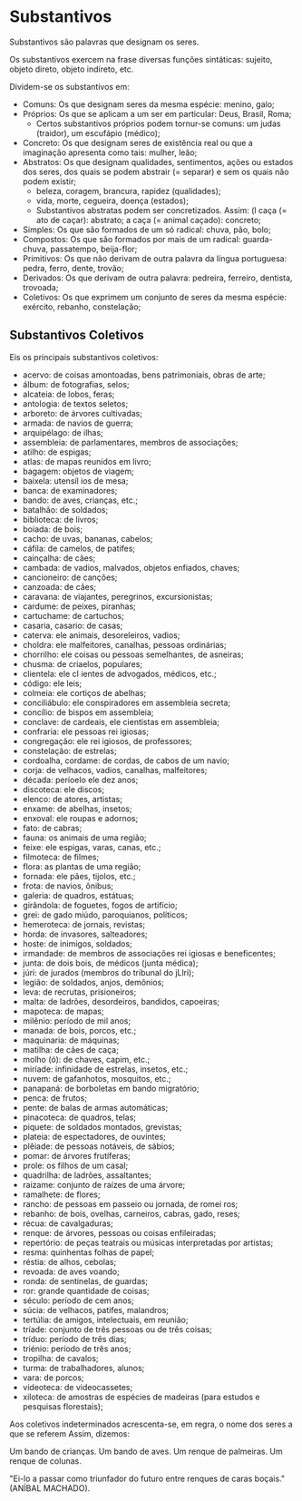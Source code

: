 
# Substantivos

Substantivos são palavras que designam os seres.

Os substantivos exercem na frase diversas funções sintáticas: sujeito, objeto direto, objeto indireto, etc.

Dividem-se os substantivos em:
- Comuns: Os que designam seres da mesma espécie: menino, galo;
- Próprios: Os que se aplicam a um ser em particular: Deus, Brasil, Roma;
	- Certos substantivos próprios podem tornur-se comuns: um judas (traidor), um escufápio (médico);
- Concreto: Os que designam seres de existência real ou que a imaginação apresenta como tais: mulher, leão;
- Abstratos: Os que designam qualidades, sentimentos, ações ou estados dos seres, dos quais se podem abstrair (= separar) e sem os quais não podem existir;
	- beleza, coragem, brancura, rapidez (qualidades);
	- vida, morte, cegueira, doença (estados);
	- Substantivos abstratas podem ser concretizados. Assim: (l caça (= ato de caçar): abstrato; a caça (= animal caçado): concreto;
- Simples: Os que são formados de um só radical: chuva, pão, bolo;
- Compostos: Os que são formados por mais de um radical: guarda-chuva, passatempo, beija-flor;
- Primitivos: Os que não derivam de outra palavra da Iíngua portuguesa: pedra, ferro, dente, trovão;
- Derivados: Os que derivam de outra palavra: pedreira, ferreiro, dentista, trovoada;
- Coletivos: Os que exprimem um conjunto de seres da mesma espécie: exército, rebanho, constelação;

## Substantivos Coletivos

Eis os principais substantivos coletivos:
- acervo: de coisas amontoadas, bens patrimoniais, obras de arte;
- álbum: de fotografias, selos;
- alcateia: de lobos, feras;
- antologia: de textos seletos;
- arboreto: de árvores cultivadas;
- armada: de navios de guerra;
- arquipélago: de ilhas;
- assembleia: de parlamentares, membros de associações;
- atilho: de espigas;
- atlas: de mapas reunidos em livro;
- bagagem: objetos de viagem;
- baixela: utensíl ios de mesa;
- banca: de examinadores;
- bando: de aves, crianças, etc.;
- batalhão: de soldados;
- biblioteca: de livros;
- boiada: de bois;
- cacho: de uvas, bananas, cabelos;
- cáfila: de camelos, de patifes;
- cainçalha: de cães;
- cambada: de vadios, malvados, objetos enfiados, chaves;
- cancioneiro: de canções;
- canzoada: de cães;
- caravana: de viajantes, peregrinos, excursionistas;
- cardume: de peixes, piranhas;
- cartuchame: de cartuchos;
- casaria, casario: de casas;
- caterva: ele animais, desoreleiros, vadios;
- choldra: ele malfeitores, canalhas, pessoas ordinárias;
- chorrilho: ele coisas ou pessoas semelhantes, de asneiras;
- chusma: de criaelos, populares;
- clientela: ele cI ientes de advogados, médicos, etc.;
- código: ele leis;
- colmeia: ele cortiços de abelhas;
- conciliábulo: ele conspiradores em assembleia secreta;
- concílio: de bispos em assembleia;
- conclave: de cardeais, ele cientistas em assembleia;
- confraria: ele pessoas rei igiosas;
- congregação: ele rei igiosos, de professores;
- constelação: de estrelas;
- cordoalha, cordame: de cordas, de cabos de um navio;
- corja: de velhacos, vadios, canalhas, malfeitores;
- década: períoelo ele dez anos;
- discoteca: ele discos;
- elenco: de atores, artistas;
- enxame: de abelhas, insetos;
- enxoval: ele roupas e adornos;
- fato: de cabras;
- fauna: os animais de uma região;
- feixe: ele espigas, varas, canas, etc.;
- filmoteca: de filmes;
- flora: as plantas de uma região;
- fornada: ele pães, tijolos, etc.;
- frota: de navios, ônibus;
- galeria: de quadros, estátuas;
- girândola: de foguetes, fogos de artifício;
- grei: de gado miúdo, paroquianos, políticos;
- hemeroteca: de jornais, revistas;
- horda: de invasores, salteadores;
- hoste: de inimigos, soldados;
- irmandade: de membros de associações rei igiosas e beneficentes;
- junta: de dois bois, de médicos (junta médica);
- júri: de jurados (membros do tribunal do jLlri);
- legião: de soldados, anjos, demônios;
- leva: de recrutas, prisioneiros;
- malta: de ladrões, desordeiros, bandidos, capoeiras;
- mapoteca: de mapas;
- milênio: período de mil anos;
- manada: de bois, porcos, etc.;
- maquinaria: de máquinas;
- matilha: de cães de caça;
- molho (ó): de chaves, capim, etc.;
- miríade: infinidade de estrelas, insetos, etc.;
- nuvem: de gafanhotos, mosquitos, etc.;
- panapaná: de borboletas em bando migratório;
- penca: de frutos;
- pente: de balas de armas automáticas;
- pinacoteca: de quadros, telas;
- piquete: de soldados montados, grevistas;
- plateia: de espectadores, de ouvintes;
- plêiade: de pessoas notáveis, de sábios;
- pomar: de árvores frutíferas;
- prole: os filhos de um casal;
- quadrilha: de ladrões, assaltantes;
- raizame: conjunto de raízes de uma árvore;
- ramalhete: de flores;
- rancho: de pessoas em passeio ou jornada, de romei ros;
- rebanho: de bois, ovelhas, carneiros, cabras, gado, reses;
- récua: de cavalgaduras;
- renque: de árvores, pessoas ou coisas enfileiradas;
- repertório: de peças teatrais ou músicas interpretadas por artistas;
- resma: quinhentas folhas de papel;
- réstia: de alhos, cebolas;
- revoada: de aves voando;
- ronda: de sentinelas, de guardas;
- ror: grande quantidade de coisas;
- século: período de cem anos;
- súcia: de velhacos, patifes, malandros;
- tertúlia: de amigos, intelectuais, em reunião;
- tríade: conjunto de três pessoas ou de três coisas;
- tríduo: período de três dias;
- triénio: período de três anos;
- tropilha: de cavalos;
- turma: de trabalhadores, alunos;
- vara: de porcos;
- videoteca: de videocassetes;
- xiloteca: de amostras de espécies de madeiras (para estudos e pesquisas florestais);

Aos coletivos indeterminados acrescenta-se, em regra, o nome dos seres a que se referem Assim, dizemos:

Um bando de crianças.
Um bando de aves.
Um renque de palmeiras.
Um renque de colunas.

"Ei-lo a passar como triunfador do futuro entre renques de caras boçais." (ANÍBAL MACHADO).
